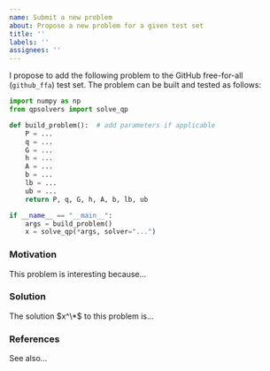 ```yaml
---
name: Submit a new problem
about: Propose a new problem for a given test set
title: ''
labels: ''
assignees: ''
---
```


I propose to add the following problem to the GitHub free-for-all (``github_ffa``) test set. The problem can be built and tested as follows:

```python
import numpy as np
from qpsolvers import solve_qp

def build_problem():  # add parameters if applicable
    P = ...
    q = ...
    G = ...
    h = ...
    A = ...
    b = ...
    lb = ...
    ub = ...
    return P, q, G, h, A, b, lb, ub

if __name__ == "__main__":
    args = build_problem()
    x = solve_qp(*args, solver="...")
```

### Motivation

This problem is interesting because...

### Solution

The solution $x^\*$ to this problem is...

### References

See also...

